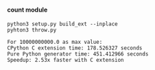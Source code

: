#### count module

```commandline
python3 setup.py build_ext --inplace
pyhton3 throw.py
```

```text
For 10000000000.0 as max value:
CPython C extension time: 178.526327 seconds
Pure Python generator time: 451.412966 seconds
Speedup: 2.53x faster with C extension
```

